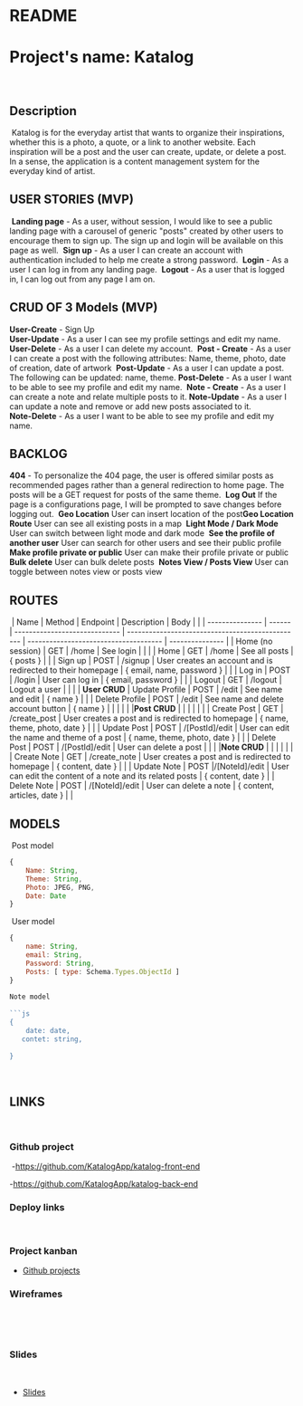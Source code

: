 # README
# Project's name: Katalog
​
​
## Description
​
Katalog is for the everyday artist that wants to organize their inspirations, whether this is a photo, a quote, or a link to another website. Each inspiration will be a post and the user can create, update, or delete a post. In a sense, the application is a content management system for the everyday kind of artist.
​
## USER STORIES (MVP)

​
**Landing page** - As a user, without session, I would like to see a public landing page with a carousel of generic "posts" created by other users to encourage them to sign up. The sign up and login will be available on this page as well. 
​
**Sign up** - As a user I can create an account with authentication included to help me create a strong password. 
​
**Login** - As a user I can log in from any landing page. 
​
**Logout** - As a user that is logged in, I can log out from any page I am on. 
​

## CRUD OF 3 Models (MVP)
**User-Create** - Sign Up  
​
**User-Update** - As a user I can see my profile settings and edit my name. 
​
**User-Delete** - As a user I can delete my account. 
​
**Post - Create** - As a user I can create a post with the following attributes: Name, theme, photo,  date of creation, date of artwork
​
**Post-Update** - As a user I can update a post. The following can be updated: name, theme.
​
**Post-Delete** - As a user I want to be able to see my profile and edit my name. 
​
**Note - Create** - As a user I can create a note and relate multiple posts to it. 
​
**Note-Update** - As a user I can update a note and remove or add new posts associated to it.  
​
**Note-Delete** - As a user I want to be able to see my profile and edit my name. 
​
## BACKLOG
**404** - To personalize the 404 page, the user is offered similar posts as recommended
pages rather than a general redirection to home page. The posts will be a GET request for posts of the same theme. 
​
**Log Out** If the page is a configurations page, I will be prompted to save changes before logging out. 
​
**Geo Location** User can insert location of the post 
​
**Geo Location Route** User can see all existing posts in a map 
​
**Light Mode / Dark Mode** User can switch between light mode and dark mode
​
**See the profile of another user** User can search for other users and see their public profile
​
**Make profile private or public** User can make their profile private or public 
​
**Bulk delete** User can bulk delete posts
​
**Notes View / Posts View** User can toggle between notes view or posts view
## ROUTES
​
| Name            | Method | Endpoint                      | Description                                      | Body                                  |        |
| --------------- | ------ | ----------------------------- | ------------------------------------------------ | ------------------------------------- | --------------- |
| Home    (no session)       | GET    | /home           | See login                               |                                       |                 |
| Home           | GET    | /home                            | See all posts                              |  { posts }                                     |                 |
| Sign up    | POST   | /signup                        | User creates an account and is redirected to their homepage                         | { email, name, password }                                   |              |
| Log in          | POST   | /login                        | User can log in                                | { email, password }                      |            |
| Logout   | GET    | /logout                            | Logout a user                       |                                       |  |
| **User CRUD** 
| Update Profile           | POST    | /edit                            | See name and edit                               | { name }                   |                 |
| Delete Profile   | POST   | /edit                        | See name and delete account button                          | { name }                                   |              |            |                                       |  |
|**Post CRUD**           |    |                            |                                |                                       |                 |
| Create Post    | GET   | /create_post                        | User creates a post and is redirected to homepage                          | { name, theme, photo, date }                                   |              |
| Update Post         | POST   | /[PostId]/edit                       | User can edit the name and theme of a post                                  | { name, theme, photo, date }                      |            |
| Delete Post   | POST    | /[PostId]/edit                           | User can delete a post                       |                                       |  |
|**Note CRUD**           |     |                            | |                                       |                 |
| Create Note    | GET   | /create_note                        | User creates a post and is redirected to homepage                          | { content, date }                                   |              |
| Update Note         | POST   |/[NoteId]/edit                       | User can edit the content of a note and its related posts                    |    { content, date }        |
| Delete Note   | POST    | /[NoteId]/edit                             | User can delete a note                      |                               { content, articles, date }        |  |
​
​
​
## MODELS
​
Post model
​
```js
{
    Name: String,
    Theme: String,
    Photo: JPEG, PNG, 
    Date: Date
}
```
​
User model
​
```js
{
    name: String,
    email: String,
    Password: String,
    Posts: [ type: Schema.Types.ObjectId ]
}
​
Note model
​
```js
{
    date: date,
   contet: string,
   
}
```
​
## LINKS
​
### Github project
​
-https://github.com/KatalogApp/katalog-front-end

-https://github.com/KatalogApp/katalog-back-end
​
### Deploy links
​
### Project kanban
- [Github projects]()
​
### Wireframes 
​

​
### Slides
​
- [Slides]()
